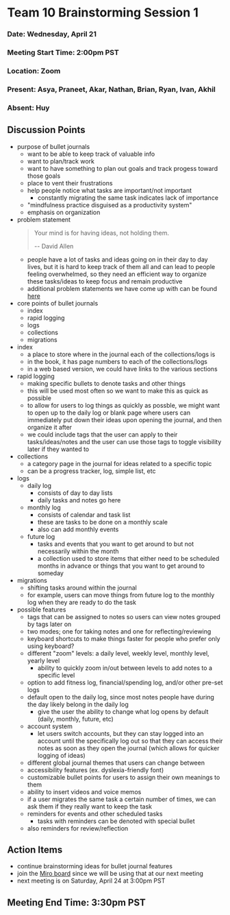 # Team 10 Brainstorming Session 1
### Date: Wednesday, April 21
### Meeting Start Time: 2:00pm PST
### Location: Zoom
### Present: Asya, Praneet, Akar, Nathan, Brian, Ryan, Ivan, Akhil
### Absent: Huy
## Discussion Points
- purpose of bullet journals
  - want to be able to keep track of valuable info
  - want to plan/track work
  - want to have something to plan out goals and track progess toward those goals
  - place to vent their frustrations
  - help people notice what tasks are important/not important
    - constantly migrating the same task indicates lack of importance
  - "mindfulness practice disguised as a productivity system"
  - emphasis on organization
- problem statement
  > Your mind is for having ideas, not holding them.
  > 
  > -- David Allen
  - people have a lot of tasks and ideas going on in their day to day lives, but it is hard to keep track of them all and can lead to people feeling overwhelmed, so they need an efficient way to organize these tasks/ideas to keep focus and remain productive
  - additional problem statements we have come up with can be found [here](https://docs.google.com/document/d/1uubmjteofdtFs4hY2MbKtY1PKa1hNpUiLYgdOApS4ug/edit#heading=h.vwz7pfdz43p2)
- core points of bullet journals
  - index
  - rapid logging
  - logs
  - collections
  - migrations
- index
  - a place to store where in the journal each of the collections/logs is
  - in the book, it has page numbers to each of the collections/logs
  - in a web based version, we could have links to the various sections
- rapid logging
  - making specific bullets to denote tasks and other things
  - this will be used most often so we want to make this as quick as possible
  - to allow for users to log things as quickly as possble, we might want to open up to the daily log or blank page where users can immediately put down their ideas upon opening the journal, and then organize it after
  - we could include tags that the user can apply to their tasks/ideas/notes and the user can use those tags to toggle visibility later if they wanted to
- collections
  - a category page in the journal for ideas related to a specific topic
  - can be a progress tracker, log, simple list, etc
- logs
  - daily log
    - consists of day to day lists
    - daily tasks and notes go here
  - monthly log
    - consists of calendar and task list
    - these are tasks to be done on a monthly scale
    - also can add monthly events
  - future log
    - tasks and events that you want to get around to but not necessarily within the month
    - a collection used to store items that either need to be scheduled months in advance or things that you want to get around to someday
- migrations
  - shifting tasks around within the journal
  - for example, users can move things from future log to the monthly log when they are ready to do the task
- possible features
  - tags that can be assigned to notes so users can view notes grouped by tags later on
  - two modes; one for taking notes and one for reflecting/reviewing
  - keyboard shortcuts to make things faster for people who prefer only using keyboard?
  - different "zoom" levels: a daily level, weekly level, monthly level, yearly level
    - ability to quickly zoom in/out between levels to add notes to a specific level
  - option to add fitness log, financial/spending log, and/or other pre-set logs
  - default open to the daily log, since most notes people have during the day likely belong in the daily log
    - give the user the ability to change what log opens by default (daily, monthly, future, etc)
  - account system
    - let users switch accounts, but they can stay logged into an account until the specifically log out so that they can access their notes as soon as they open the journal (which allows for quicker logging of ideas)
  - different global journal themes that users can change between
  - accessibility features (ex. dyslexia-friendly font)
  - customizable bullet points for users to assign their own meanings to them
  - ability to insert videos and voice memos
  - if a user migrates the same task a certain number of times, we can ask them if they really want to keep the task
  - reminders for events and other scheduled tasks
    - tasks with reminders can be denoted with special bullet
  - also reminders for review/reflection
## Action Items
- continue brainstorming ideas for bullet journal features
- join the [Miro board](https://miro.com/welcomeonboard/5ORccX2HtfUyEbHzBVRmo1xUmUl5069cIfBMWgCREJtEwGViYzH7i02X3v86hU50) since we will be using that at our next meeting
- next meeting is on Saturday, April 24 at 3:00pm PST
## Meeting End Time: 3:30pm PST
